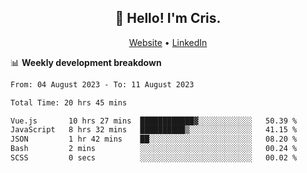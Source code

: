 
<h2 align="center">👋 Hello! I'm Cris.</h2>
<p align="center">
  <a href="https://www.criscunas.dev">Website</a> •
  <a href="https://www.linkedin.com/in/cristophercunas/">LinkedIn</a> 
</p>


📊 **Weekly development breakdown**
<!--START_SECTION:waka-->

```txt
From: 04 August 2023 - To: 11 August 2023

Total Time: 20 hrs 45 mins

Vue.js       10 hrs 27 mins  ████████████▓░░░░░░░░░░░░   50.39 %
JavaScript   8 hrs 32 mins   ██████████▒░░░░░░░░░░░░░░   41.15 %
JSON         1 hr 42 mins    ██░░░░░░░░░░░░░░░░░░░░░░░   08.20 %
Bash         2 mins          ░░░░░░░░░░░░░░░░░░░░░░░░░   00.24 %
SCSS         0 secs          ░░░░░░░░░░░░░░░░░░░░░░░░░   00.02 %
```

<!--END_SECTION:waka-->
